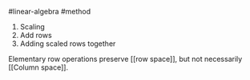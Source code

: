 
#linear-algebra #method
1. Scaling
2. Add rows
3. Adding scaled rows together

Elementary row operations preserve [[row space]], but not necessarily [[Column space]].
